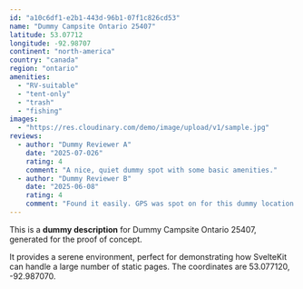 ```yaml
---
id: "a10c6df1-e2b1-443d-96b1-07f1c826cd53"
name: "Dummy Campsite Ontario 25407"
latitude: 53.07712
longitude: -92.98707
continent: "north-america"
country: "canada"
region: "ontario"
amenities:
  - "RV-suitable"
  - "tent-only"
  - "trash"
  - "fishing"
images:
  - "https://res.cloudinary.com/demo/image/upload/v1/sample.jpg"
reviews:
  - author: "Dummy Reviewer A"
    date: "2025-07-026"
    rating: 4
    comment: "A nice, quiet dummy spot with some basic amenities."
  - author: "Dummy Reviewer B"
    date: "2025-06-08"
    rating: 4
    comment: "Found it easily. GPS was spot on for this dummy location."
---
```


This is a **dummy description** for Dummy Campsite Ontario 25407, generated for the proof of concept.

It provides a serene environment, perfect for demonstrating how SvelteKit can handle a large number of static pages. The coordinates are 53.077120, -92.987070.
